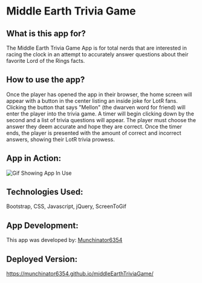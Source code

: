 # Middle Earth Trivia Game

## What is this app for?
The Middle Earth Trivia Game App is for total nerds that are interested in racing the clock in an attempt to accurately answer questions about their favorite Lord of the Rings facts.

## How to use the app?
Once the player has opened the app in their browser, the home screen will appear with a button in the center listing an inside joke for LotR fans. Clicking the button that says "Mellon" (the dwarven word for friend) will enter the player into the trivia game. 
A timer will begin clicking down by the second and a list of trivia questions will appear. The player must choose the answer they deem accurate and hope they are correct. Once the timer ends, the player is presented with the amount of correct and incorrect answers, showing their LotR trivia prowess.

## App in Action:
![Gif Showing App In Use](./assets/images/sampleRound.gif)

## Technologies Used:
Bootstrap, CSS, Javascript, jQuery, ScreenToGif

## App Development:
This app was developed by: [Munchinator6354](https://github.com/Munchinator6354])

## Deployed Version:
https://munchinator6354.github.io/middleEarthTriviaGame/
